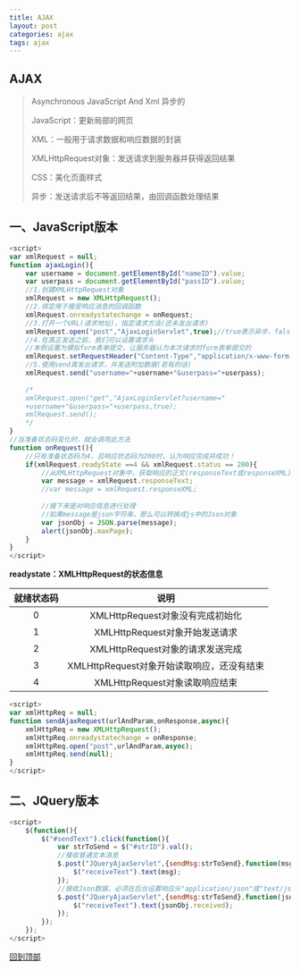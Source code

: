 ```yaml
---
title: AJAX
layout: post
categories: ajax
tags: ajax
---
```

<a id="top"></a>
## AJAX
> Asynchronous JavaScript And Xml	异步的
>
> JavaScript：更新局部的网页
>
> XML：一般用于请求数据和响应数据的封装
>
> XMLHttpRequest对象：发送请求到服务器并获得返回结果
>
> CSS：美化页面样式
>
> 异步：发送请求后不等返回结果，由回调函数处理结果

## 一、JavaScript版本

```javascript
<script>
var xmlRequest = null;
function ajaxLogin(){
    var username = document.getElementById("nameID").value;
    var userpass = document.getElementById("passID").value;
    //1.创建XMLHttpRequest对象
    xmlRequest = new XMLHttpRequest();
    //2.绑定用于接受响应消息的回调函数
    xmlRequest.onreadystatechange = onRequest;
    //3.打开一个URL(请求地址)，指定请求方法(还未发出请求)
    xmlRequest.open("post","AjaxLoginServlet",true);//true表示异步，false表示不异步
    //4.在真正发送之前，我们可以设置请求头
    //本例设置为模拟form表单提交，让服务器认为本次请求时form表单提交的
    xmlRequest.setRequestHeader("Content-Type","application/x-www-form-urlencoded");
    //5.使用send真发出请求，并发送附加数据(若有的话)
    xmlRequest.send("username="+username+"&userpass="+userpass);
    
    /*
    xmlRequest.open("get","AjaxLoginServlet?username="
    +username+"&userpass="+userpass,true);
    xmlRequest.send();
    */
}
//当准备状态码变化时，就会调用此方法
function onRequest(){
    //只有准备状态码为4，且响应状态码为200时，认为响应完成并成功！
    if(xmlRequest.readyState ==4 && xmlRequest.status == 200){
        //从XMLHttpRequest对象中，获取响应的正文(responseText或responseXML)
        var message = xmlRequest.responseText;
        //var message = xmlRequest.responseXML;
        
        //接下来是对响应信息进行处理
        //如果message是json字符串，那么可以转换成js中的Json对象
        var jsonObj = JSON.parse(message);
        alert(jsonObj.maxPage);
    }
}
</script>
```

**readystate：XMLHttpRequest的状态信息**

| 就绪状态码 |                    说明                    |
| :--------: | :----------------------------------------: |
|     0      |      XMLHttpRequest对象没有完成初始化      |
|     1      |       XMLHttpRequest对象开始发送请求       |
|     2      |      XMLHttpRequest对象的请求发送完成      |
|     3      | XMLHttpRequest对象开始读取响应，还没有结束 |
|     4      |       XMLHttpRequest对象读取响应结束       |

```javascript
<script>
var xmlHttpReq = null;
function sendAjaxRequest(urlAndParam,onResponse,async){
	xmlHttpReq = new XMLHttpRequest();
    xmlHttpReq.onreadystatechange = onResponse;
    xmlHttpReq.open("post",urlAndParam,async);
    xmlHttpReq.send(null);
}
</script>
```

## 二、JQuery版本

```javascript
<script>
    $(function(){
        $("#sendText").click(function(){
            var strToSend = $("#strID").val();
            //接收普通文本消息
            $.post("JQueryAjaxServlet",{sendMsg:strToSend},function(msg){
                $("receiveText").text(msg);
            });
            //接收Json数据，必须在后台设置响应头"application/json"或"text/json"
            $.post("JQueryAjaxServlet",{sendMsg:strToSend},function(jsonObj){
                $("receiveText").text(jsonObj.received);
            });
        });
	});
</script>
```

[回到顶部](#top)